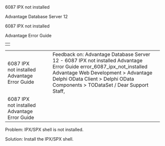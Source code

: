 6087 IPX not installed




Advantage Database Server 12  

6087 IPX not installed

Advantage Error Guide

|  |
| --- |
|  |

|  |  |  |  |  |
| --- | --- | --- | --- | --- |
| 6087 IPX not installed  Advantage Error Guide |  |  | Feedback on: Advantage Database Server 12 - 6087 IPX not installed Advantage Error Guide error\_6087\_ipx\_not\_installed Advantage Web Development > Advantage Delphi OData Client > Delphi OData Components > TODataSet / Dear Support Staff, |  |
| 6087 IPX not installed  Advantage Error Guide |  |  |  |  |

Problem: IPX/SPX shell is not installed.

Solution: Install the IPX/SPX shell.